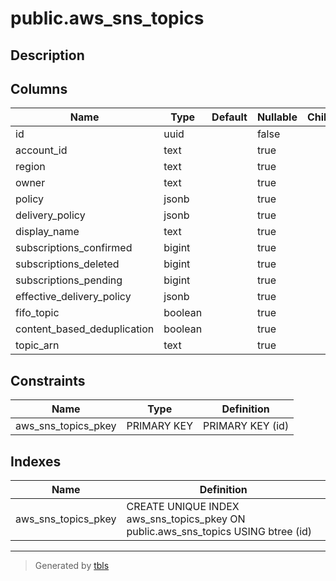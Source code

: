# public.aws_sns_topics

## Description

## Columns

| Name | Type | Default | Nullable | Children | Parents | Comment |
| ---- | ---- | ------- | -------- | -------- | ------- | ------- |
| id | uuid |  | false |  |  |  |
| account_id | text |  | true |  |  |  |
| region | text |  | true |  |  |  |
| owner | text |  | true |  |  |  |
| policy | jsonb |  | true |  |  |  |
| delivery_policy | jsonb |  | true |  |  |  |
| display_name | text |  | true |  |  |  |
| subscriptions_confirmed | bigint |  | true |  |  |  |
| subscriptions_deleted | bigint |  | true |  |  |  |
| subscriptions_pending | bigint |  | true |  |  |  |
| effective_delivery_policy | jsonb |  | true |  |  |  |
| fifo_topic | boolean |  | true |  |  |  |
| content_based_deduplication | boolean |  | true |  |  |  |
| topic_arn | text |  | true |  |  |  |

## Constraints

| Name | Type | Definition |
| ---- | ---- | ---------- |
| aws_sns_topics_pkey | PRIMARY KEY | PRIMARY KEY (id) |

## Indexes

| Name | Definition |
| ---- | ---------- |
| aws_sns_topics_pkey | CREATE UNIQUE INDEX aws_sns_topics_pkey ON public.aws_sns_topics USING btree (id) |

---

> Generated by [tbls](https://github.com/k1LoW/tbls)

